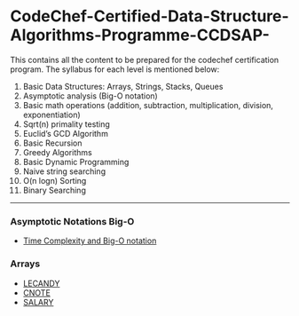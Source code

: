 # CodeChef-Certified-Data-Structure-Algorithms-Programme-CCDSAP-
This contains all the content to be prepared for the codechef certification program.
The syllabus for each level is mentioned below:

1.  Basic Data Structures: Arrays, Strings, Stacks, Queues
2.  Asymptotic analysis (Big-O notation)
3.  Basic math operations (addition, subtraction, multiplication, division, exponentiation)
4.  Sqrt(n) primality testing
5.  Euclid’s GCD Algorithm
6.  Basic Recursion
7.  Greedy Algorithms
8.  Basic Dynamic Programming
9.  Naive string searching
10. O(n logn) Sorting
11. Binary Searching
---

### Asymptotic Notations Big-O
* [Time Complexity and Big-O notation](https://medium.com/@tanzeemalam789/algorithm-complexity-and-big-o-notation-f815fd06869c)

### Arrays
* [LECANDY](https://github.com/TanzeemAlam/CodeChef-Certified-Data-Structure-Algorithms-Programme-CCDSAP-/blob/master/Arrays/LECANDY)
* [CNOTE](https://github.com/TanzeemAlam/CodeChef-Certified-Data-Structure-Algorithms-Programme-CCDSAP-/blob/master/Arrays/CNOTE)
* [SALARY](https://github.com/TanzeemAlam/CodeChef-Certified-Data-Structure-Algorithms-Programme-CCDSAP-/blob/master/Arrays/SALARY)
